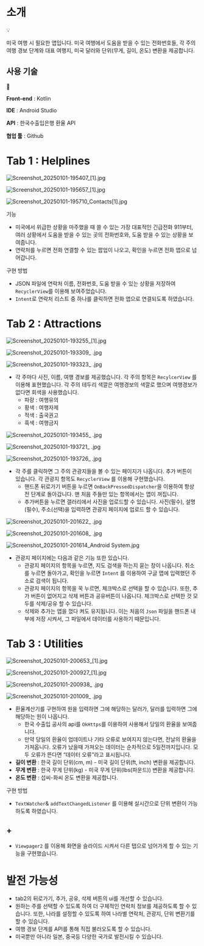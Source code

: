 # 소개

<aside>
💡

미국 여행 시 필요한 앱입니다. 미국 여행에서 도움을 받을 수 있는 전화번호들, 각 주의 여행 경보 단계와 대표 여행지, 미국 달러와 단위(무게, 길이, 온도) 변환을 제공합니다.

</aside>

## 사용 기술

<aside>
📜

**Front-end** : Kotlin

**IDE** : Android Studio

**API** : 한국수출입은행 환율 API

**협업 툴** : Github

</aside>

# Tab 1 : Helplines

![Screenshot_20250101-195407_[1].jpg](https://prod-files-secure.s3.us-west-2.amazonaws.com/f6cb388f-3934-47d6-9928-26d2e10eb0fc/6225e11f-ea58-47ba-af0f-00a110a0a76c/Screenshot_20250101-195407_1.jpg)

![Screenshot_20250101-195657_[1].jpg](https://prod-files-secure.s3.us-west-2.amazonaws.com/f6cb388f-3934-47d6-9928-26d2e10eb0fc/8c043472-cd69-4e86-834d-e7e54b92b942/Screenshot_20250101-195657_1.jpg)

![Screenshot_20250101-195710_Contacts[1].jpg](https://prod-files-secure.s3.us-west-2.amazonaws.com/f6cb388f-3934-47d6-9928-26d2e10eb0fc/0cf6e060-5896-417f-95ee-a0dce986d2e8/Screenshot_20250101-195710_Contacts1.jpg)

기능

- 미국에서 위급한 상황을 마주했을 때 쓸 수 있는 가장 대표적인 긴급전화 911부터, 여러 상황에서 도움을 받을 수 있는 곳의 전화번호와, 도움 받을 수 있는 상황을 보여줍니다.
- 연락처를 누르면 전화 연결할 수 있는 팝업이 나오고, 확인을 누르면 전화 앱으로 넘어갑니다.

구현 방법

- JSON 파일에 연락처 이름, 전화번호, 도움 받을 수 있는 상황을 저장하여 `RecyclerView`를 이용해 보여주었습니다.
- `Intent`로 연락처 리스트 중 하나를 클릭하면 전화 앱으로 연결되도록 하였습니다.

# Tab 2 : Attractions

![Screenshot_20250101-193255_[1].jpg](https://prod-files-secure.s3.us-west-2.amazonaws.com/f6cb388f-3934-47d6-9928-26d2e10eb0fc/5abc288e-ed5d-4fab-b082-dbef02ad6f98/Screenshot_20250101-193255_1.jpg)

![Screenshot_20250101-193309_ .jpg](https://prod-files-secure.s3.us-west-2.amazonaws.com/f6cb388f-3934-47d6-9928-26d2e10eb0fc/b4de762c-3ce5-4a98-98c9-d3a1fe367289/Screenshot_20250101-193309__.jpg)

![Screenshot_20250101-193323_ .jpg](https://prod-files-secure.s3.us-west-2.amazonaws.com/f6cb388f-3934-47d6-9928-26d2e10eb0fc/3e2fd86c-168b-4e4c-8edb-d459eac44be0/Screenshot_20250101-193323__.jpg)

- 각 주마다 사진, 이름, 여행 경보를 제공했습니다. 각 주의 항목은 `RecylcerView` 를 이용해 표현했습니다. 각 주의 테두리 색깔은 여행경보의 색깔로 했으며 여행경보가 없다면 회색을 사용했습니다.
    - 파랑 : 여행유의
    - 황색 : 여행자제
    - 적색 : 출국권고
    - 흑색 : 여행금지

![Screenshot_20250101-193455_ .jpg](https://prod-files-secure.s3.us-west-2.amazonaws.com/f6cb388f-3934-47d6-9928-26d2e10eb0fc/1f3b8c48-3d57-4714-b602-d9aa290aa7cd/Screenshot_20250101-193455__.jpg)

![Screenshot_20250101-193721_ .jpg](https://prod-files-secure.s3.us-west-2.amazonaws.com/f6cb388f-3934-47d6-9928-26d2e10eb0fc/f248fe78-e0e1-4167-b593-2ceb06fa5a9e/Screenshot_20250101-193721__.jpg)

![Screenshot_20250101-193726_ .jpg](https://prod-files-secure.s3.us-west-2.amazonaws.com/f6cb388f-3934-47d6-9928-26d2e10eb0fc/9e0c32a6-f2de-4e36-9d26-c53a7135ff11/Screenshot_20250101-193726__.jpg)

- 각 주를 클릭하면 그 주의 관광지들을 볼 수 있는 페이지가 나옵니다. 추가 버튼이 있습니다. 각 관광지 항목도 `RecyclerView` 를 이용해 구현했습니다.
    - 핸드폰 뒤로가기 버튼을 누르면 `OnBackPressedDispatcher`을 이용하여 항상 전 단계로 돌아갑니다. 맨 처음 주들만 있는 항목에서는 앱이 꺼집니다.
    - 추가버튼을 누르면 갤러리에서 사진을 업로드할 수 있습니다. 사진(필수), 설명(필수), 주소(선택)을 입력하면 관광지 페이지에 업로드 할 수 있습니다.

![Screenshot_20250101-201622_ .jpg](https://prod-files-secure.s3.us-west-2.amazonaws.com/f6cb388f-3934-47d6-9928-26d2e10eb0fc/8b5bdaf9-da4f-40e1-bcaa-e910f39378c5/Screenshot_20250101-201622__.jpg)

![Screenshot_20250101-201608_ .jpg](https://prod-files-secure.s3.us-west-2.amazonaws.com/f6cb388f-3934-47d6-9928-26d2e10eb0fc/4ac999e7-ed92-4252-8329-2fe099c2b609/Screenshot_20250101-201608__.jpg)

![Screenshot_20250101-201614_Android System.jpg](https://prod-files-secure.s3.us-west-2.amazonaws.com/f6cb388f-3934-47d6-9928-26d2e10eb0fc/2c1c88f6-39ff-4dfd-88f6-6988b5e2a4f6/Screenshot_20250101-201614_Android_System.jpg)

- 관광지 페이지에는 다음과 같은 기능 또한 있습니다.
    - 관광지 페이지의 항목을 누르면, 지도 검색을 하는지 묻는 창이 나옵니다. 취소를 누르면 돌아가고, 확인을 누르면 `Intent` 를 이용하여 구글 맵에 입력했던 주소로 검색이 됩니다.
    - 관광지 페이지의 항목을 꾹 누르면, 체크박스로 선택을 할 수 있습니다. 또한, 추가 버튼이 없어지고 삭제 버튼과 공유버튼이 나옵니다. 체크박스로 선택한 것 모두를 삭제/공유 할 수 있습니다.
    - 삭제와 추가는 앱을 껐다 켜도 유지됩니다. 이는 처음의  `Json` 파일을 핸드폰 내부에 저장 시켜서, 그 파일에서 데이터를 사용하기 때문입니다.

# Tab 3 : Utilities

![Screenshot_20250101-200653_[1].jpg](https://prod-files-secure.s3.us-west-2.amazonaws.com/f6cb388f-3934-47d6-9928-26d2e10eb0fc/7dac0e09-cccd-4565-aed2-17bd9cdd1824/Screenshot_20250101-200653_1.jpg)

![Screenshot_20250101-200927_[1].jpg](https://prod-files-secure.s3.us-west-2.amazonaws.com/f6cb388f-3934-47d6-9928-26d2e10eb0fc/2df37cb6-9864-4191-9e5c-acdcba885d6c/Screenshot_20250101-200927_1.jpg)

![Screenshot_20250101-200938_ .jpg](https://prod-files-secure.s3.us-west-2.amazonaws.com/f6cb388f-3934-47d6-9928-26d2e10eb0fc/8cedc645-b2f6-43a7-962f-8b490005ae43/Screenshot_20250101-200938__.jpg)

![Screenshot_20250101-201009_ .jpg](https://prod-files-secure.s3.us-west-2.amazonaws.com/f6cb388f-3934-47d6-9928-26d2e10eb0fc/3632a272-2240-4f90-9614-bcec124e036b/Screenshot_20250101-201009__.jpg)

- 환율계산기를 구현하여 원을 입력하면 그에 해당하는 달러가, 달러를 입력하면 그에 해당하는 원이 나옵니다.
    - 한국 수출입 공사의 api를 `OkHttps`를 이용하여 사용해서 당일의 환율을 보여줍니다.
    - 만약 당일의 환율이 업데이트나 기타 오류로 보여지지 않는다면, 전날의 환율을 가져옵니다. 오류가 났을때 가져오는 데이터는 순차적으로 5일전까지입니다. 모두 오류가 뜬다면 “데이터 오류”라고 표시됩니다.
- **길이 변환** : 한국 길이 단위(cm, m) - 미국 길이 단위(ft, inch) 변환을 제공합니다.
- **무게 변환** : 한국 무게 단위(kg) - 미국 무게 단위(lbs(파운드)) 변환을 제공합니다.
- **온도 변환** : 섭씨-화씨 온도 변환을 제공합니다.

구현 방법

- `TextWatcher`& `addTextChangedListener` 를 이용해 실시간으로 단위 변환이 가능하도록 하였습니다.

## +

- `Viewpager2` 를 이용해 화면을 슬라이드 시켜서 다른 탭으로 넘어가게 할 수 있는 기능을 구현했습니다.

# 발전 가능성

- tab2의 뒤로가기, 추가, 공유, 삭제 버튼의 ui를 개선할 수 있습니다.
- 원하는 주를 선택할 수 있도록 하여 더 구체적인 연락처 정보를 제공하도록 할 수 있습니다. 또한, 나라를 설정할 수 있도록 하여 나라별 연락처, 관광지, 단위 변환기를 할 수 있습니다.
- 여행 경보 단계를 API를 통해 직접 불러오도록 할 수 있습니다.
- 미국뿐만 아니라 일본, 중국등 다양한 국가로 발전시킬 수 있습니다.
